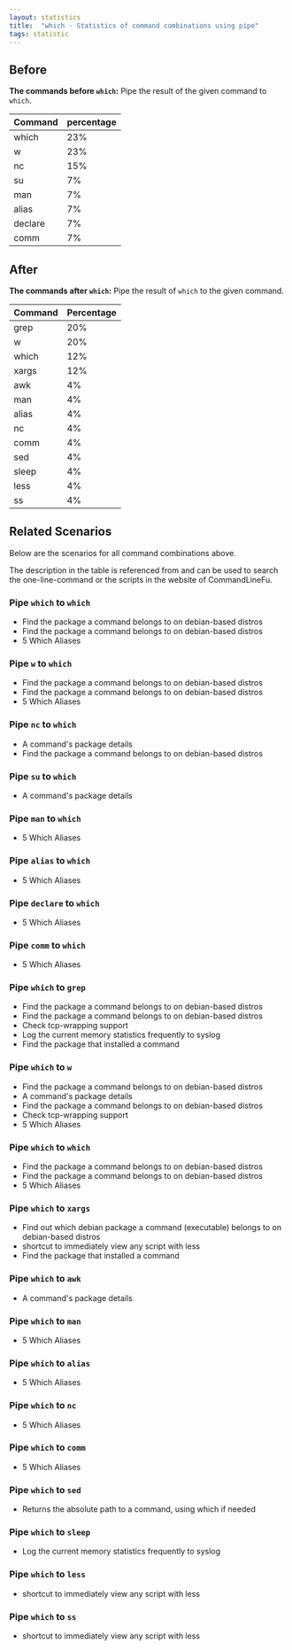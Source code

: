 ```yaml
---
layout: statistics
title:  "which - Statistics of command combinations using pipe"
tags: statistic
---
```


## Before

__The commands before `which`:__ Pipe the result of the given command to `which`.

| Command | percentage |
|--------|--------|
| which | 23% |
| w | 23% |
| nc | 15% |
| su | 7% |
| man | 7% |
| alias | 7% |
| declare | 7% |
| comm | 7% |



## After

__The commands after `which`:__ Pipe the result of `which` to the given command.

| Command | Percentage | 
|-------|--------|
| grep | 20% |
| w | 20% |
| which | 12% |
| xargs | 12% |
| awk | 4% |
| man | 4% |
| alias | 4% |
| nc | 4% |
| comm | 4% |
| sed | 4% |
| sleep | 4% |
| less | 4% |
| ss | 4% |



## Related Scenarios

Below are the scenarios for all command combinations above.

The description in the table is referenced from and can be used to search the one-line-command or the scripts in the website of CommandLineFu.


### Pipe `which` to `which`

- Find the package a command belongs to on debian-based distros
- Find the package a command belongs to on debian-based distros
- 5 Which Aliases

            
### Pipe `w` to `which`

- Find the package a command belongs to on debian-based distros
- Find the package a command belongs to on debian-based distros
- 5 Which Aliases

            
### Pipe `nc` to `which`

- A command's package details
- Find the package a command belongs to on debian-based distros

            
### Pipe `su` to `which`

- A command's package details

            
### Pipe `man` to `which`

- 5 Which Aliases

            
### Pipe `alias` to `which`

- 5 Which Aliases

            
### Pipe `declare` to `which`

- 5 Which Aliases

            
### Pipe `comm` to `which`

- 5 Which Aliases

            


### Pipe `which` to `grep`

- Find the package a command belongs to on debian-based distros
- Find the package a command belongs to on debian-based distros
- Check tcp-wrapping support
- Log the current memory statistics frequently to syslog
- Find the package that installed a command

            
### Pipe `which` to `w`

- Find the package a command belongs to on debian-based distros
- A command's package details
- Find the package a command belongs to on debian-based distros
- Check tcp-wrapping support
- 5 Which Aliases

            
### Pipe `which` to `which`

- Find the package a command belongs to on debian-based distros
- Find the package a command belongs to on debian-based distros
- 5 Which Aliases

            
### Pipe `which` to `xargs`

- Find out which debian package a command (executable) belongs to on debian-based distros
- shortcut to immediately view any script with less
- Find the package that installed a command

            
### Pipe `which` to `awk`

- A command's package details

            
### Pipe `which` to `man`

- 5 Which Aliases

            
### Pipe `which` to `alias`

- 5 Which Aliases

            
### Pipe `which` to `nc`

- 5 Which Aliases

            
### Pipe `which` to `comm`

- 5 Which Aliases

            
### Pipe `which` to `sed`

- Returns the absolute path to a command, using which if needed

            
### Pipe `which` to `sleep`

- Log the current memory statistics frequently to syslog

            
### Pipe `which` to `less`

- shortcut to immediately view any script with less

            
### Pipe `which` to `ss`

- shortcut to immediately view any script with less

            

